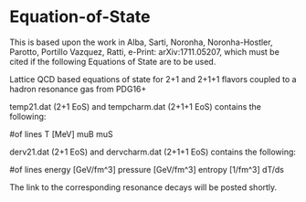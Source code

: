 # Equation-of-State

This is based upon the work in Alba, Sarti, Noronha, Noronha-Hostler, Parotto, Portillo Vazquez, Ratti,
e-Print: arXiv:1711.05207, which must be cited if the following Equations of State are to be used.  


Lattice QCD based equations of state for 2+1 and 2+1+1 flavors coupled to a hadron resonance gas from PDG16+

temp21.dat (2+1 EoS) and tempcharm.dat (2+1+1 EoS) contains the following:

  #of lines
  T [MeV] muB muS
  
derv21.dat (2+1 EoS) and dervcharm.dat (2+1+1 EoS) contains the following:

  #of lines
  energy [GeV/fm^3] pressure [GeV/fm^3]  entropy [1/fm^3]  dT/ds
  
The link to the corresponding resonance decays will be posted shortly.

